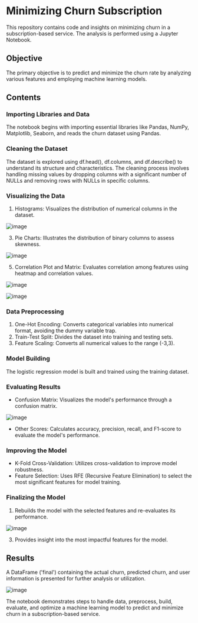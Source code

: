 # Minimizing Churn Subscription
This repository contains code and insights on minimizing churn in a subscription-based service. The analysis is performed using a Jupyter Notebook.

## Objective
The primary objective is to predict and minimize the churn rate by analyzing various features and employing machine learning models.

## Contents
### Importing Libraries and Data
The notebook begins with importing essential libraries like Pandas, NumPy, Matplotlib, Seaborn, and reads the churn dataset using Pandas.

### Cleaning the Dataset
The dataset is explored using df.head(), df.columns, and df.describe() to understand its structure and characteristics. The cleaning process involves handling missing values by dropping columns with a significant number of NULLs and removing rows with NULLs in specific columns.

### Visualizing the Data
1. Histograms: Visualizes the distribution of numerical columns in the dataset.

![image](https://github.com/Devansh-Gupta-Official/minimizing-churn-subscription/assets/100591612/24359a24-191e-4520-a0a3-4110bdcfd367)


3. Pie Charts: Illustrates the distribution of binary columns to assess skewness.

![image](https://github.com/Devansh-Gupta-Official/minimizing-churn-subscription/assets/100591612/d5a906b4-519b-4186-883a-cdaa6c565ff3)


5. Correlation Plot and Matrix: Evaluates correlation among features using heatmap and correlation values.

![image](https://github.com/Devansh-Gupta-Official/minimizing-churn-subscription/assets/100591612/c2cb64ec-f666-4876-8c57-d1ba4494eee2)

![image](https://github.com/Devansh-Gupta-Official/minimizing-churn-subscription/assets/100591612/10a59c72-9271-4680-b647-055d58bc9f82)



### Data Preprocessing
1. One-Hot Encoding: Converts categorical variables into numerical format, avoiding the dummy variable trap.
2. Train-Test Split: Divides the dataset into training and testing sets.
3. Feature Scaling: Converts all numerical values to the range (-3,3).

### Model Building
The logistic regression model is built and trained using the training dataset.

### Evaluating Results
- Confusion Matrix: Visualizes the model's performance through a confusion matrix.

![image](https://github.com/Devansh-Gupta-Official/minimizing-churn-subscription/assets/100591612/5f696f4b-e6b7-47a3-8490-0342dfe90f9f)


- Other Scores: Calculates accuracy, precision, recall, and F1-score to evaluate the model's performance.

### Improving the Model
- K-Fold Cross-Validation: Utilizes cross-validation to improve model robustness.
- Feature Selection: Uses RFE (Recursive Feature Elimination) to select the most significant features for model training.

### Finalizing the Model
1. Rebuilds the model with the selected features and re-evaluates its performance.

![image](https://github.com/Devansh-Gupta-Official/minimizing-churn-subscription/assets/100591612/5ae083c4-2e57-4ce6-bdd2-f80218a9f323)


3. Provides insight into the most impactful features for the model.

## Results
A DataFrame ('final') containing the actual churn, predicted churn, and user information is presented for further analysis or utilization.

![image](https://github.com/Devansh-Gupta-Official/minimizing-churn-subscription/assets/100591612/6f47e523-ed19-4522-ab5d-b0ba57004581)


The notebook demonstrates steps to handle data, preprocess, build, evaluate, and optimize a machine learning model to predict and minimize churn in a subscription-based service.
